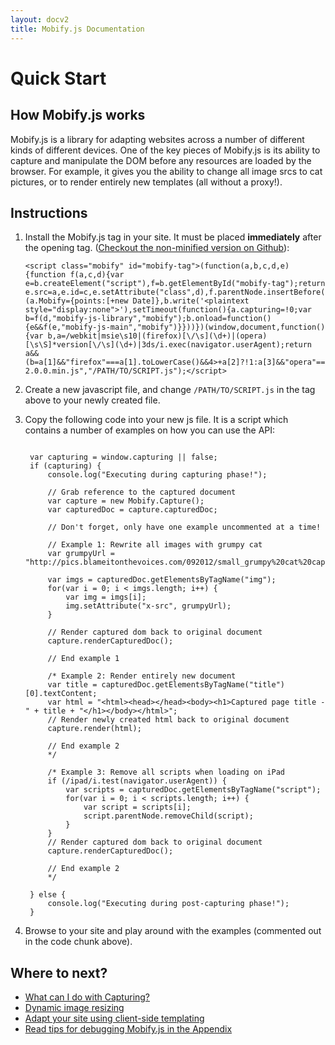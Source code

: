 ```yaml
---
layout: docv2
title: Mobify.js Documentation
---
```


# Quick Start

## How Mobify.js works

Mobify.js is a library for adapting websites across a number of different kinds of different devices. One of the key pieces of Mobify.js is its ability to
capture and manipulate the DOM before any resources are loaded by the browser.
For example, it gives you the ability to change all image srcs to cat pictures,
or to render entirely new templates (all without a proxy!).

## Instructions

1. Install the Mobify.js tag in your site. It must be placed **immediately** after
the opening <head> tag. ([Checkout the non-minified version on Github](https://github.com/mobify/mobifyjs/blob/v2.0/tag/bootstrap.html)):

    <pre id="mobify-tag"><code class="javascript">&lt;script class="mobify" id="mobify-tag">(function(a,b,c,d,e){function f(a,c,d){var e=b.createElement("script"),f=b.getElementById("mobify-tag");return e.src=a,e.id=c,e.setAttribute("class",d),f.parentNode.insertBefore(e,f),e}!this.Mobify&&c()&&(a.Mobify={points:[+new Date]},b.write('&lt;plaintext style="display:none">'),setTimeout(function(){a.capturing=!0;var b=f(d,"mobify-js-library","mobify");b.onload=function(){e&&f(e,"mobify-js-main","mobify")}}))})(window,document,function(){var b,a=/webkit|msie\s10|(firefox)[\/\s](\d+)|(opera)[\s\S]*version[\/\s](\d+)|3ds/i.exec(navigator.userAgent);return a&&(b=a[1]&&"firefox"===a[1].toLowerCase()&&4>+a[2]?!1:a[3]&&"opera"===a[3].toLowerCase()&&11>+a[4]?!1:!0),b?!0:!1},"//cdn.mobify.com/mobifyjs/mobify-2.0.0.min.js","/PATH/TO/SCRIPT.js");&lt;/script></code></pre>

2. Create a new javascript file, and change `/PATH/TO/SCRIPT.js` in the tag above
to your newly created file.

3. Copy the following code into your new js file. It is a script which contains a number of examples on how you can use the API:

    <pre><code class="javascript">
    var capturing = window.capturing || false;
    if (capturing) {
        console.log("Executing during capturing phase!");

        // Grab reference to the captured document
        var capture = new Mobify.Capture();
        var capturedDoc = capture.capturedDoc;

        // Don't forget, only have one example uncommented at a time!

        // Example 1: Rewrite all images with grumpy cat
        var grumpyUrl = "http://pics.blameitonthevoices.com/092012/small_grumpy%20cat%20caption.jpg";

        var imgs = capturedDoc.getElementsByTagName("img");
        for(var i = 0; i < imgs.length; i++) {
            var img = imgs[i];
            img.setAttribute("x-src", grumpyUrl);
        }

        // Render captured dom back to original document
        capture.renderCapturedDoc();

        // End example 1

        /* Example 2: Render entirely new document
        var title = capturedDoc.getElementsByTagName("title")[0].textContent;
        var html = "&lt;html&gt;&lt;head&gt;&lt;/head&gt;&lt;body&gt;&lt;h1&gt;Captured page title - " + title + "&lt;/h1&gt;&lt;/body&gt;&lt;/html&gt;";
        // Render newly created html back to original document
        capture.render(html);   

        // End example 2
        */ 

        /* Example 3: Remove all scripts when loading on iPad
        if (/ipad/i.test(navigator.userAgent)) {
            var scripts = capturedDoc.getElementsByTagName("script");
            for(var i = 0; i < scripts.length; i++) {
                var script = scripts[i];
                script.parentNode.removeChild(script);
            }
        }
        // Render captured dom back to original document
        capture.renderCapturedDoc();

        // End example 2
        */

    } else {
        console.log("Executing during post-capturing phase!");
    }
   </code></pre>

4. Browse to your site and play around with the examples (commented out in the code chunk above).


## Where to next?

* [What can I do with Capturing?](./capturing/)
* [Dynamic image resizing](./image-resizing/)
* [Adapt your site using client-side templating](./templating/)
* [Read tips for debugging Mobify.js in the Appendix](./appendix/)
